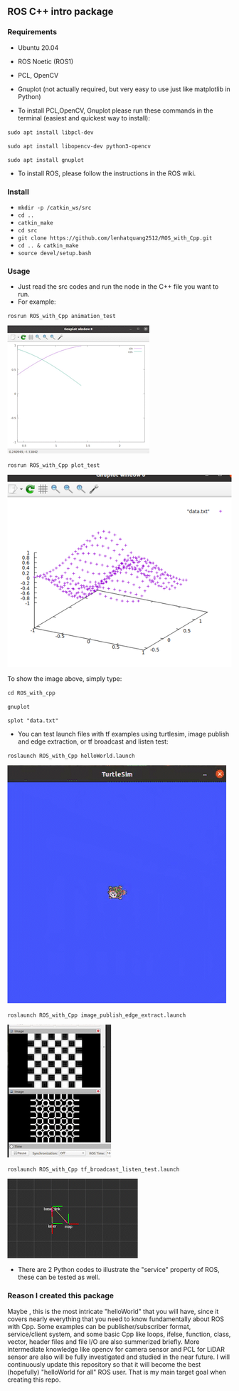
## ROS C++ intro package

### Requirements
* Ubuntu 20.04
* ROS Noetic (ROS1)
* PCL, OpenCV 
* Gnuplot (not actually required, but very easy to use just like matplotlib in Python)

* To install PCL,OpenCV, Gnuplot please run these commands in the terminal (easiest and quickest way to install):

`sudo apt install libpcl-dev`

`sudo apt install libopencv-dev python3-opencv`

`sudo apt install gnuplot`

* To install ROS, please follow the instructions in the ROS wiki.

### Install 

* `mkdir -p /catkin_ws/src`
* `cd ..`
* `catkin_make`
* `cd src`
* `git clone https://github.com/lenhatquang2512/ROS_with_Cpp.git`
* `cd .. & catkin_make`
* `source devel/setup.bash`


### Usage
 * Just read the src codes and run the node in the C++ file you want to run.
 * For example:
 
 `rosrun ROS_with_Cpp animation_test`
 
 ![](https://github.com/lenhatquang2512/ROS_with_Cpp/blob/main/images/gif/ros_with_animation_plot_demo.gif)
 
 `rosrun ROS_with_Cpp plot_test`
 
![](https://github.com/lenhatquang2512/ROS_with_Cpp/blob/main/images/gif/plot_test_demo.png)

To show the image above, simply type:

`cd ROS_with_cpp`

`gnuplot`

`splot "data.txt"`
 
 * You can test launch files with tf examples using turtlesim, image publish and edge extraction, or tf broadcast and listen test:
 
 `roslaunch ROS_with_Cpp helloWorld.launch`
 
 ![](https://github.com/lenhatquang2512/ROS_with_Cpp/blob/main/images/gif/ros_with_cpp_helloWorld_demo.gif)
 
 `roslaunch ROS_with_Cpp image_publish_edge_extract.launch`
 
 ![](https://github.com/lenhatquang2512/ROS_with_Cpp/blob/main/images/gif/ros_with_cpp_image_edge_demo.gif)

 `roslaunch ROS_with_Cpp tf_broadcast_listen_test.launch`
 
 ![](https://github.com/lenhatquang2512/ROS_with_Cpp/blob/main/images/gif/ros_cpp_tf_demo.gif)
 
 
 * There are 2 Python codes to illustrate the "service" property of ROS, these can be tested as well.

### Reason I created this package

Maybe , this is the most intricate "helloWorld" that you will have, since it covers nearly everything that you need to know fundamentally about ROS with Cpp. Some examples can be publisher/subscriber format, service/client system, and some basic Cpp like loops, ifelse, function, class, vector, header files and file I/O are also summerized briefly. More intermediate knowledge like opencv for camera sensor and PCL for LiDAR sensor are also will be fully investigated and studied in the near future. I will continuously update this repository so that it will become the best (hopefully) "helloWorld for all" ROS user. That is my main target goal when creating this repo. 


